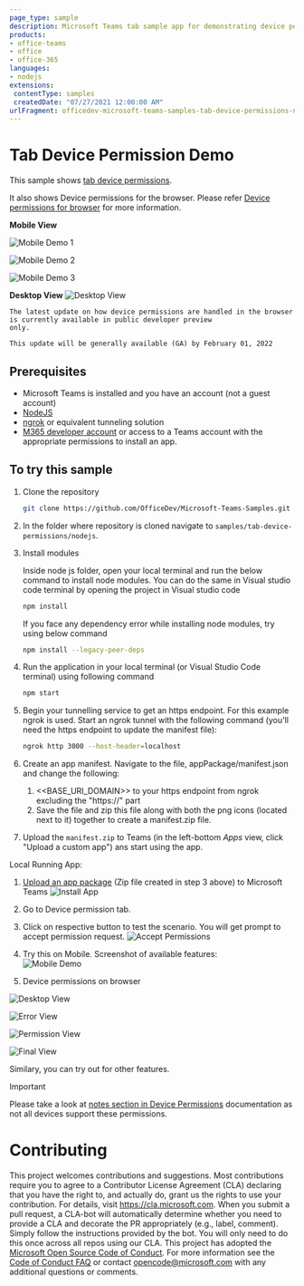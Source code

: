 ```yaml
---
page_type: sample
description: Microsoft Teams tab sample app for demonstrating device permissions
products:
- office-teams
- office
- office-365
languages:
- nodejs
extensions:
 contentType: samples
 createdDate: "07/27/2021 12:00:00 AM"
urlFragment: officedev-microsoft-teams-samples-tab-device-permissions-nodejs
---
```


# Tab Device Permission Demo

This sample shows [tab device permissions](https://docs.microsoft.com/microsoftteams/platform/concepts/device-capabilities/device-capabilities-overview).

It also shows Device permissions for the browser. Please refer [Device permissions for browser](https://docs.microsoft.com/en-us/microsoftteams/platform/concepts/device-capabilities/browser-device-permissions) for more information.

**Mobile View**

![Mobile Demo 1](Images/mainTab1.png)

![Mobile Demo 2](Images/mainTab2.png)

![Mobile Demo 3](Images/mainTab3.png)

**Desktop View**
![Desktop View](Images/desktopHome.png)

```
The latest update on how device permissions are handled in the browser is currently available in public developer preview
only.

This update will be generally available (GA) by February 01, 2022
```
## Prerequisites
- Microsoft Teams is installed and you have an account (not a guest account)
-  [NodeJS](https://nodejs.org/en/)
-  [ngrok](https://ngrok.com/) or equivalent tunneling solution
-  [M365 developer account](https://docs.microsoft.com/en-us/microsoftteams/platform/concepts/build-and-test/prepare-your-o365-tenant) or access to a Teams account with the 
   appropriate permissions to install an app.
    
## To try this sample
1) Clone the repository

    ```bash
    git clone https://github.com/OfficeDev/Microsoft-Teams-Samples.git
    ```

2) In the folder where repository is cloned navigate to `samples/tab-device-permissions/nodejs`.

3) Install modules

   Inside node js folder, open your local terminal and run the below command to install node modules. 
   You can do the same in Visual studio code terminal by opening the project in Visual studio code 

    ```bash
    npm install
    ```

    If you face any dependency error while installing node modules, try using below command

    ```bash
    npm install --legacy-peer-deps
    ```

 4) Run the application in your local terminal (or Visual Studio Code terminal) using following command 
    
     ```bash
    npm start
    ```
 5) Begin your tunnelling service to get an https endpoint. For this example ngrok is used. Start an ngrok tunnel with the following command (you'll need the https endpoint     to update the manifest file):<br>
    ```bash
    ngrok http 3000 --host-header=localhost
    ```
 6) Create an app manifest. Navigate to the file, appPackage/manifest.json and change the following:
    1. <<BASE_URI_DOMAIN>> to your https endpoint from ngrok excluding the "https://" part
    2. Save the file and zip this file along with both the png icons (located next to it) together to create a manifest.zip file.
 
 6) Upload the `manifest.zip` to Teams (in the left-bottom *Apps* view, click "Upload a custom app") ans start using the app.

Local Running App:

1. [Upload an app package](https://docs.microsoft.com/microsoftteams/platform/concepts/deploy-and-publish/apps-upload) (Zip file created in step 3 above) to Microsoft Teams
![Install App](Images/install.png)
1. Go to Device permission tab.
1. Click on respective button to test the scenario. You will get prompt to accept permission request.
![Accept Permissions](Images/allowPermission.png)
1. Try this on Mobile. Screenshot of available features: <br/> 
![Mobile Demo](Images/mainTab1.png)

1. Device permissions on browser

![Desktop View](Images/desktopHome.png)

![Error View](Images/errorView.png)

![Permission View](Images/deviceBrowser.PNG)

![Final View](Images/devicePermBrowser.PNG)

Similary, you can try out for other features.
> [!IMPORTANT]
  > Please take a look at [notes section in Device Permissions](https://docs.microsoft.com/microsoftteams/platform/concepts/device-capabilities/native-device-permissions?tabs=desktop) documentation as not all devices support these permissions.
# Contributing
This project welcomes contributions and suggestions.  Most contributions require you to agree to a
Contributor License Agreement (CLA) declaring that you have the right to, and actually do, grant us
the rights to use your contribution. For details, visit https://cla.microsoft.com.
When you submit a pull request, a CLA-bot will automatically determine whether you need to provide
a CLA and decorate the PR appropriately (e.g., label, comment). Simply follow the instructions
provided by the bot. You will only need to do this once across all repos using our CLA.
This project has adopted the [Microsoft Open Source Code of Conduct](https://opensource.microsoft.com/codeofconduct/).
For more information see the [Code of Conduct FAQ](https://opensource.microsoft.com/codeofconduct/faq/) or
contact [opencode@microsoft.com](mailto:opencode@microsoft.com) with any additional questions or comments.
